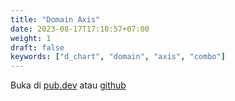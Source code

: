 ```yaml
---
title: "Domain Axis"
date: 2023-08-17T17:10:57+07:00
weight: 1
draft: false
keywords: ["d_chart", "domain", "axis", "combo"]
---
```


Buka di [pub.dev](https://pub.dev/packages/d_chart) atau [github](https://github.com/indratrisnar/d_chart)
